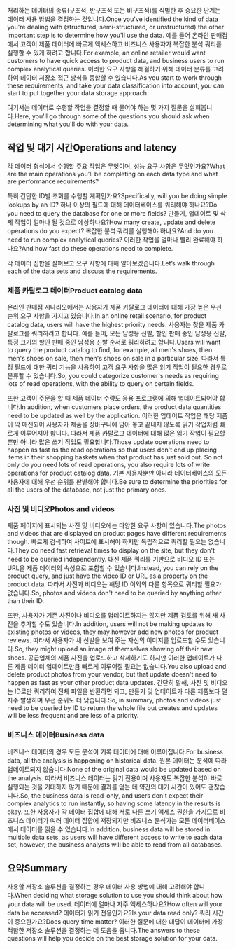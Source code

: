 <span data-ttu-id="4178e-101">처리하는 데이터의 종류(구조적, 반구조적 또는 비구조적)를 식별한 후 중요한 단계는 데이터 사용 방법을 결정하는 것입니다.</span><span class="sxs-lookup"><span data-stu-id="4178e-101">Once you've identified the kind of data you're dealing with (structured, semi-structured, or unstructured) the other important step is to determine how you'll use the data.</span></span> <span data-ttu-id="4178e-102">예를 들어 온라인 판매점에서 고객이 제품 데이터에 빠르게 액세스하고 비즈니스 사용자가 복잡한 분석 쿼리를 실행할 수 있게 하려고 합니다.</span><span class="sxs-lookup"><span data-stu-id="4178e-102">For example, an online retailer would want customers to have quick access to product data, and business users to run complex analytical queries.</span></span> <span data-ttu-id="4178e-103">이러한 요구 사항을 해결하기 위해 데이터 분류를 고려하여 데이터 저장소 접근 방식을 종합할 수 있습니다.</span><span class="sxs-lookup"><span data-stu-id="4178e-103">As you start to work through these requirements, and take your data classification into account, you can start to put together your data storage approach.</span></span>

<span data-ttu-id="4178e-104">여기서는 데이터로 수행할 작업을 결정할 때 물어야 하는 몇 가지 질문을 살펴봅니다.</span><span class="sxs-lookup"><span data-stu-id="4178e-104">Here, you'll go through some of the questions you should ask when determining what you'll do with your data.</span></span>

## <a name="operations-and-latency"></a><span data-ttu-id="4178e-105">작업 및 대기 시간</span><span class="sxs-lookup"><span data-stu-id="4178e-105">Operations and latency</span></span>

<span data-ttu-id="4178e-106">각 데이터 형식에서 수행할 주요 작업은 무엇이며, 성능 요구 사항은 무엇인가요?</span><span class="sxs-lookup"><span data-stu-id="4178e-106">What are the main operations you'll be completing on each data type and what are performance requirements?</span></span>

<span data-ttu-id="4178e-107">특히 간단한 ID별 조회를 수행할 계획인가요?</span><span class="sxs-lookup"><span data-stu-id="4178e-107">Specifically, will you be doing simple lookups by an ID?</span></span> <span data-ttu-id="4178e-108">하나 이상의 필드에 대해 데이터베이스를 쿼리해야 하나요?</span><span class="sxs-lookup"><span data-stu-id="4178e-108">Do you need to query the database for one or more fields?</span></span> <span data-ttu-id="4178e-109">만들기, 업데이트 및 삭제 작업이 얼마나 될 것으로 예상하나요?</span><span class="sxs-lookup"><span data-stu-id="4178e-109">How many create, update and delete operations do you expect?</span></span> <span data-ttu-id="4178e-110">복잡한 분석 쿼리를 실행해야 하나요?</span><span class="sxs-lookup"><span data-stu-id="4178e-110">And do you need to run complex analytical queries?</span></span> <span data-ttu-id="4178e-111">이러한 작업을 얼마나 빨리 완료해야 하나요?</span><span class="sxs-lookup"><span data-stu-id="4178e-111">And how fast do these operations need to complete.</span></span>

<span data-ttu-id="4178e-112">각 데이터 집합을 살펴보고 요구 사항에 대해 알아보겠습니다.</span><span class="sxs-lookup"><span data-stu-id="4178e-112">Let’s walk through each of the data sets and discuss the requirements.</span></span>

### <a name="product-catalog-data"></a><span data-ttu-id="4178e-113">제품 카탈로그 데이터</span><span class="sxs-lookup"><span data-stu-id="4178e-113">Product catalog data</span></span>

<span data-ttu-id="4178e-114">온라인 판매점 시나리오에서는 사용자가 제품 카탈로그 데이터에 대해 가장 높은 우선 순위 요구 사항을 가지고 있습니다.</span><span class="sxs-lookup"><span data-stu-id="4178e-114">In an online retail scenario, for product catalog data, users will have the highest priority needs.</span></span> <span data-ttu-id="4178e-115">사용자는 찾을 제품 카탈로그를 쿼리하려고 합니다. 예를 들어, 모든 남성용 신발, 할인 판매 중인 남성용 신발, 특정 크기의 할인 판매 중인 남성용 신발 순서로 쿼리하려고 합니다.</span><span class="sxs-lookup"><span data-stu-id="4178e-115">Users will want to query the product catalog to find, for example, all men's shoes, then men's shoes on sale, then men's shoes on sale in a particular size.</span></span> <span data-ttu-id="4178e-116">따라서 특정 필드에 대한 쿼리 기능을 사용하여 고객 요구 사항을 많은 읽기 작업이 필요한 경우로 분류할 수 있습니다.</span><span class="sxs-lookup"><span data-stu-id="4178e-116">So, you could categorize customer's needs as requiring lots of read operations, with the ability to query on certain fields.</span></span>

<span data-ttu-id="4178e-117">또한 고객이 주문을 할 때 제품 데이터 수량도 응용 프로그램에 의해 업데이트되어야 합니다.</span><span class="sxs-lookup"><span data-stu-id="4178e-117">In addition, when customers place orders, the product data quantities need to be updated as well by the application.</span></span> <span data-ttu-id="4178e-118">이러한 업데이트 작업은 해당 제품이 막 매진되어 사용자가 제품을 장바구니에 담아 놓고 끝내지 않도록 읽기 작업처럼 빠르게 이루어져야 합니다. 따라서 제품 카탈로그 데이터에 대해 많은 읽기 작업이 필요할 뿐만 아니라 많은 쓰기 작업도 필요합니다.</span><span class="sxs-lookup"><span data-stu-id="4178e-118">Those update operations need to happen as fast as the read operations so that users don't end up placing items in their shopping baskets when that product has just sold out. So not only do you need lots of read operations, you also require lots of write operations for product catalog data.</span></span> <span data-ttu-id="4178e-119">기본 사용자뿐만 아니라 데이터베이스의 모든 사용자에 대해 우선 순위를 판별해야 합니다.</span><span class="sxs-lookup"><span data-stu-id="4178e-119">Be sure to determine the priorities for all the users of the database, not just the primary ones.</span></span>

### <a name="photos-and-videos"></a><span data-ttu-id="4178e-120">사진 및 비디오</span><span class="sxs-lookup"><span data-stu-id="4178e-120">Photos and videos</span></span>

<span data-ttu-id="4178e-121">제품 페이지에 표시되는 사진 및 비디오에는 다양한 요구 사항이 있습니다.</span><span class="sxs-lookup"><span data-stu-id="4178e-121">The photos and videos that are displayed on product pages have different requirements though.</span></span> <span data-ttu-id="4178e-122">빠르게 검색하여 사이트에 표시해야 하지만 독립적으로 쿼리할 필요는 없습니다.</span><span class="sxs-lookup"><span data-stu-id="4178e-122">They do need fast retrieval times to display on the site, but they don't need to be queried independently.</span></span> <span data-ttu-id="4178e-123">대신 제품 쿼리를 기반으로 비디오 ID 또는 URL을 제품 데이터의 속성으로 포함할 수 있습니다.</span><span class="sxs-lookup"><span data-stu-id="4178e-123">Instead, you can rely on the product query, and just have the video ID or URL as a property on the product data.</span></span> <span data-ttu-id="4178e-124">따라서 사진과 비디오는 해당 ID 이외의 다른 항목으로 쿼리할 필요가 없습니다.</span><span class="sxs-lookup"><span data-stu-id="4178e-124">So, photos and videos don't need to be queried by anything other than their ID.</span></span>

<span data-ttu-id="4178e-125">또한, 사용자가 기존 사진이나 비디오를 업데이트하지는 않지만 제품 검토를 위해 새 사진을 추가할 수도 있습니다.</span><span class="sxs-lookup"><span data-stu-id="4178e-125">In addition, users will not be making updates to existing photos or videos, they may however add new photos for product reviews.</span></span> <span data-ttu-id="4178e-126">따라서 사용자가 새 신발을 보여 주는 자신의 이미지를 업로드할 수도 있습니다.</span><span class="sxs-lookup"><span data-stu-id="4178e-126">So, they might upload an image of themselves showing off their new shoes.</span></span> <span data-ttu-id="4178e-127">공급업체의 제품 사진을 업로드하고 삭제하기도 하지만 이러한 업데이트가 다른 제품 데이터 업데이트만큼 빠르게 이루어질 필요는 없습니다.</span><span class="sxs-lookup"><span data-stu-id="4178e-127">You also upload and delete product photos from your vendor, but that update doesn't need to happen as fast as your other product data updates.</span></span> <span data-ttu-id="4178e-128">간단히 말해, 사진 및 비디오는 ID로만 쿼리하여 전체 파일을 반환하면 되고, 만들기 및 업데이트가 다른 제품보다 덜 자주 발생하며 우선 순위도 더 낮습니다.</span><span class="sxs-lookup"><span data-stu-id="4178e-128">So, in summary, photos and videos just need to be queried by ID to return the whole file but creates and updates will be less frequent and are less of a priority.</span></span>  

### <a name="business-data"></a><span data-ttu-id="4178e-129">비즈니스 데이터</span><span class="sxs-lookup"><span data-stu-id="4178e-129">Business data</span></span>

<span data-ttu-id="4178e-130">비즈니스 데이터의 경우 모든 분석이 기록 데이터에 대해 이루어집니다.</span><span class="sxs-lookup"><span data-stu-id="4178e-130">For business data, all the analysis is happening on historical data.</span></span> <span data-ttu-id="4178e-131">원본 데이터는 분석에 따라 업데이트되지 않습니다.</span><span class="sxs-lookup"><span data-stu-id="4178e-131">None of the original data would be updated based on the analysis.</span></span> <span data-ttu-id="4178e-132">따라서 비즈니스 데이터는 읽기 전용이며 사용자도 복잡한 분석이 바로 실행되는 것을 기대하지 않기 때문에 결과를 얻는 데 약간의 대기 시간이 있어도 괜찮습니다.</span><span class="sxs-lookup"><span data-stu-id="4178e-132">So, the business data is read-only, and users don't expect their complex analytics to run instantly, so having some latency in the results is okay.</span></span> <span data-ttu-id="4178e-133">또한 사용자가 각 데이터 집합에 대해 서로 다른 쓰기 액세스 권한을 가지므로 비즈니스 데이터가 여러 데이터 집합에 저장되지만 비즈니스 분석가는 모든 데이터베이스에서 데이터를 읽을 수 있습니다.</span><span class="sxs-lookup"><span data-stu-id="4178e-133">In addition, business data will be stored in multiple data sets, as users will have different access to write to each data set, however, the business analysts will be able to read from all databases.</span></span>

## <a name="summary"></a><span data-ttu-id="4178e-134">요약</span><span class="sxs-lookup"><span data-stu-id="4178e-134">Summary</span></span>

<span data-ttu-id="4178e-135">사용할 저장소 솔루션을 결정하는 경우 데이터 사용 방법에 대해 고려해야 합니다.</span><span class="sxs-lookup"><span data-stu-id="4178e-135">When deciding what storage solution to use you should think about how your data will be used.</span></span> <span data-ttu-id="4178e-136">데이터에 얼마나 자주 액세스하나요?</span><span class="sxs-lookup"><span data-stu-id="4178e-136">How often will your data be accessed?</span></span> <span data-ttu-id="4178e-137">데이터가 읽기 전용인가요?</span><span class="sxs-lookup"><span data-stu-id="4178e-137">Is your data read only?</span></span> <span data-ttu-id="4178e-138">쿼리 시간이 중요한가요?</span><span class="sxs-lookup"><span data-stu-id="4178e-138">Does query time matter?</span></span> <span data-ttu-id="4178e-139">이러한 질문에 대한 대답이 데이터에 가장 적합한 저장소 솔루션을 결정하는 데 도움을 줍니다.</span><span class="sxs-lookup"><span data-stu-id="4178e-139">The answers to these questions will help you decide on the best storage solution for your data.</span></span>

